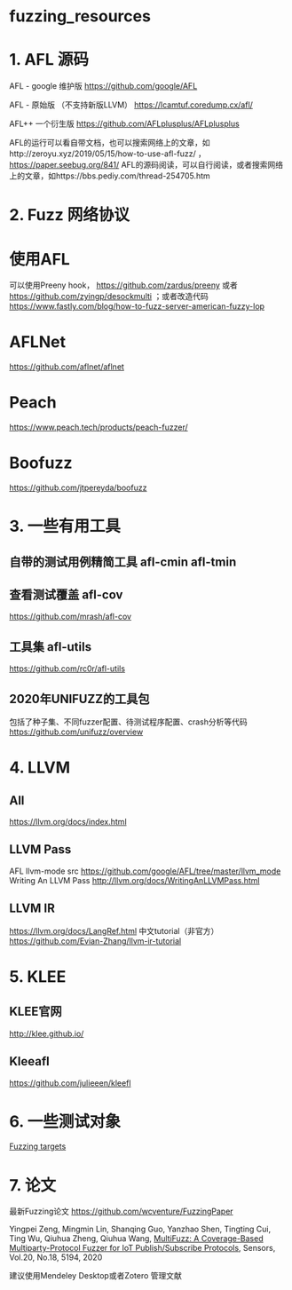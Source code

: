 # fuzzing_resources


# 1. AFL 源码

AFL - google 维护版
https://github.com/google/AFL

AFL - 原始版 （不支持新版LLVM）
https://lcamtuf.coredump.cx/afl/

AFL++ 一个衍生版
https://github.com/AFLplusplus/AFLplusplus

AFL的运行可以看自带文档，也可以搜索网络上的文章，如http://zeroyu.xyz/2019/05/15/how-to-use-afl-fuzz/  ，  https://paper.seebug.org/841/
AFL的源码阅读，可以自行阅读，或者搜索网络上的文章，如https://bbs.pediy.com/thread-254705.htm

# 2. Fuzz 网络协议

# 使用AFL
可以使用Preeny hook，
https://github.com/zardus/preeny
或者 https://github.com/zyingp/desockmulti
；或者改造代码 https://www.fastly.com/blog/how-to-fuzz-server-american-fuzzy-lop

# AFLNet

https://github.com/aflnet/aflnet

# Peach
https://www.peach.tech/products/peach-fuzzer/

# Boofuzz
https://github.com/jtpereyda/boofuzz

# 3. 一些有用工具

## 自带的测试用例精简工具 afl-cmin afl-tmin

## 查看测试覆盖 afl-cov
https://github.com/mrash/afl-cov

## 工具集 afl-utils
https://github.com/rc0r/afl-utils

## 2020年UNIFUZZ的工具包
包括了种子集、不同fuzzer配置、待测试程序配置、crash分析等代码
https://github.com/unifuzz/overview


# 4. LLVM

## All
https://llvm.org/docs/index.html

## LLVM Pass
AFL llvm-mode src
https://github.com/google/AFL/tree/master/llvm_mode
Writing An LLVM Pass
http://llvm.org/docs/WritingAnLLVMPass.html

## LLVM IR
https://llvm.org/docs/LangRef.html
中文tutorial（非官方）
https://github.com/Evian-Zhang/llvm-ir-tutorial

# 5. KLEE

## KLEE官网
http://klee.github.io/

## Kleeafl
https://github.com/julieeen/kleefl

# 6. 一些测试对象
[Fuzzing targets](./fuzzing_targets.md)

# 7. 论文

最新Fuzzing论文
https://github.com/wcventure/FuzzingPaper

Yingpei Zeng, Mingmin Lin, Shanqing Guo, Yanzhao Shen, Tingting Cui, Ting Wu, Qiuhua Zheng, Qiuhua Wang, [MultiFuzz: A Coverage-Based Multiparty-Protocol Fuzzer for IoT Publish/Subscribe Protocols](https://zyingp.github.io/files/MultiFuzz.pdf), Sensors, Vol.20, No.18, 5194, 2020 

建议使用Mendeley Desktop或者Zotero 管理文献

